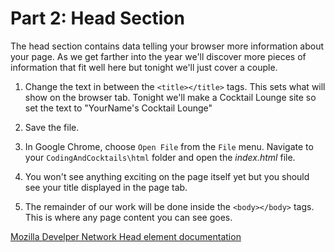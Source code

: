 # Part 2: Head Section
The head section contains data telling your browser more information about your page.  As we get farther into the year we'll discover more pieces of information that fit well here but tonight we'll just cover a couple.

1. Change the text in between the `<title></title>` tags.  This sets what will show on the browser tab.  Tonight we'll make a Cocktail Lounge site so set the text to "YourName's Cocktail Lounge"

2. Save the file.

3. In Google Chrome, choose `Open File` from the `File` menu.  Navigate to your `CodingAndCocktails\html` folder and open the _index.html_ file.

4. You won't see anything exciting on the page itself yet but you should see your title displayed in the page tab.

5. The remainder of our work will be done inside the `<body></body>` tags.  This is where any page content you can see goes.

[Mozilla Develper Network Head element documentation](https://developer.mozilla.org/en-US/docs/Web/HTML/Element/head)